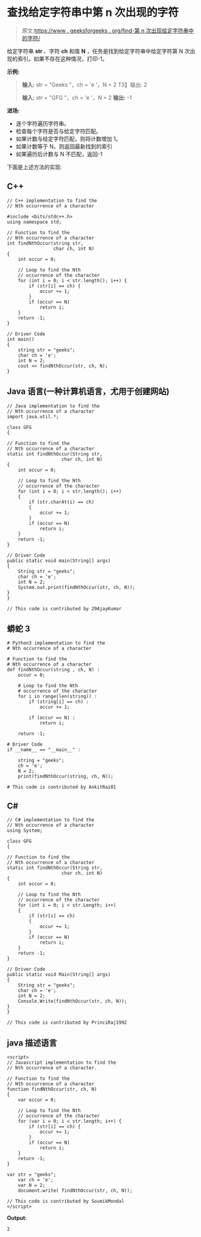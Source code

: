 # 查找给定字符串中第 n 次出现的字符

> 原文:[https://www . geeksforgeeks . org/find-第 n 次出现给定字符串中的字符/](https://www.geeksforgeeks.org/find-the-nth-occurrence-of-a-character-in-the-given-string/)

给定字符串 **str** 、字符 **ch** 和值 **N** ，任务是找到给定字符串中给定字符第 N 次出现的索引。如果不存在这种情况，打印-1。

**示例:**

> **输入:** str = "Geeks "，ch = 'e '，N = 2
> T3】输出: 2
> 
> **输入:** str = "GFG "，ch = 'e '，N = 2
> **输出:** -1

**进场:**

*   逐个字符遍历字符串。
*   检查每个字符是否与给定字符匹配。
*   如果计数与给定字符匹配，则将计数增加 1。
*   如果计数等于 N，则返回最新找到的索引
*   如果遍历后计数与 N 不匹配，返回-1

下面是上述方法的实现:

## C++

```
// C++ implementation to find the
// Nth occurrence of a character

#include <bits/stdc++.h>
using namespace std;

// Function to find the
// Nth occurrence of a character
int findNthOccur(string str,
                 char ch, int N)
{
    int occur = 0;

    // Loop to find the Nth
    // occurrence of the character
    for (int i = 0; i < str.length(); i++) {
        if (str[i] == ch) {
            occur += 1;
        }
        if (occur == N)
            return i;
    }
    return -1;
}

// Driver Code
int main()
{
    string str = "geeks";
    char ch = 'e';
    int N = 2;
    cout << findNthOccur(str, ch, N);
}
```

## Java 语言(一种计算机语言，尤用于创建网站)

```
// Java implementation to find the
// Nth occurrence of a character
import java.util.*;

class GFG
{

// Function to find the
// Nth occurrence of a character
static int findNthOccur(String str,
                    char ch, int N)
{
    int occur = 0;

    // Loop to find the Nth
    // occurrence of the character
    for (int i = 0; i < str.length(); i++)
    {
        if (str.charAt(i) == ch)
        {
            occur += 1;
        }
        if (occur == N)
            return i;
    }
    return -1;
}

// Driver Code
public static void main(String[] args)
{
    String str = "geeks";
    char ch = 'e';
    int N = 2;
    System.out.print(findNthOccur(str, ch, N));
}
}

// This code is contributed by 29AjayKumar
```

## 蟒蛇 3

```
# Python3 implementation to find the
# Nth occurrence of a character

# Function to find the
# Nth occurrence of a character
def findNthOccur(string , ch, N) :
    occur = 0;

    # Loop to find the Nth
    # occurrence of the character
    for i in range(len(string)) :
        if (string[i] == ch) :
            occur += 1;

        if (occur == N) :
            return i;

    return -1;

# Driver Code
if __name__ == "__main__" :

    string = "geeks";
    ch = 'e';
    N = 2;
    print(findNthOccur(string, ch, N));

# This code is contributed by AnkitRai01
```

## C#

```
// C# implementation to find the
// Nth occurrence of a character
using System;

class GFG
{

// Function to find the
// Nth occurrence of a character
static int findNthOccur(String str,
                    char ch, int N)
{
    int occur = 0;

    // Loop to find the Nth
    // occurrence of the character
    for (int i = 0; i < str.Length; i++)
    {
        if (str[i] == ch)
        {
            occur += 1;
        }
        if (occur == N)
            return i;
    }
    return -1;
}

// Driver Code
public static void Main(String[] args)
{
    String str = "geeks";
    char ch = 'e';
    int N = 2;
    Console.Write(findNthOccur(str, ch, N));
}
}

// This code is contributed by PrinciRaj1992
```

## java 描述语言

```
<script>
// Javascript implementation to find the
// Nth occurrence of a character.

// Function to find the
// Nth occurrence of a character
function findNthOccur(str, ch, N)
{
    var occur = 0;

    // Loop to find the Nth
    // occurrence of the character
    for (var i = 0; i < str.length; i++) {
        if (str[i] == ch) {
            occur += 1;
        }
        if (occur == N)
            return i;
    }
    return -1;
}

var str = "geeks";
    var ch = 'e';
    var N = 2;
    document.write( findNthOccur(str, ch, N));

// This code is contributed by SoumikMondal
</script>
```

**Output:** 

```
2
```